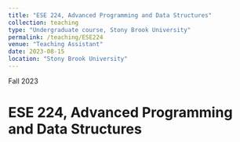 ```yaml
---
title: "ESE 224, Advanced Programming and Data Structures"
collection: teaching
type: "Undergraduate course, Stony Brook University"
permalink: /teaching/ESE224
venue: "Teaching Assistant"
date: 2023-08-15
location: "Stony Brook University"
---
```



Fall 2023

ESE 224, Advanced Programming and Data Structures
======
